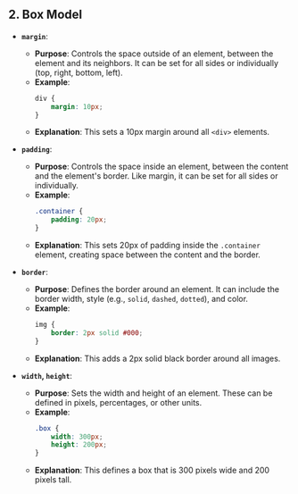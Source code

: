 ## 2. Box Model

- **`margin`**:
  - **Purpose**: Controls the space outside of an element, between the element and its neighbors. It can be set for all sides or individually (top, right, bottom, left).
  - **Example**:
    ```css
    div {
        margin: 10px;
    }
    ```
  - **Explanation**: This sets a 10px margin around all `<div>` elements.

- **`padding`**:
  - **Purpose**: Controls the space inside an element, between the content and the element's border. Like margin, it can be set for all sides or individually.
  - **Example**:
    ```css
    .container {
        padding: 20px;
    }
    ```
  - **Explanation**: This sets 20px of padding inside the `.container` element, creating space between the content and the border.

- **`border`**:
  - **Purpose**: Defines the border around an element. It can include the border width, style (e.g., `solid`, `dashed`, `dotted`), and color.
  - **Example**:
    ```css
    img {
        border: 2px solid #000;
    }
    ```
  - **Explanation**: This adds a 2px solid black border around all images.

- **`width`, `height`**:
  - **Purpose**: Sets the width and height of an element. These can be defined in pixels, percentages, or other units.
  - **Example**:
    ```css
    .box {
        width: 300px;
        height: 200px;
    }
    ```
  - **Explanation**: This defines a box that is 300 pixels wide and 200 pixels tall.